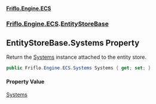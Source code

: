 #### [Friflo.Engine.ECS](index.md 'index')
### [Friflo.Engine.ECS](Friflo.Engine.ECS.md 'Friflo.Engine.ECS').[EntityStoreBase](EntityStoreBase.md 'Friflo.Engine.ECS.EntityStoreBase')

## EntityStoreBase.Systems Property

Return the [Systems](Systems.md 'Friflo.Engine.ECS.Systems') instance attached to the entity store.

```csharp
public Friflo.Engine.ECS.Systems Systems { get; set; }
```

#### Property Value
[Systems](Systems.md 'Friflo.Engine.ECS.Systems')